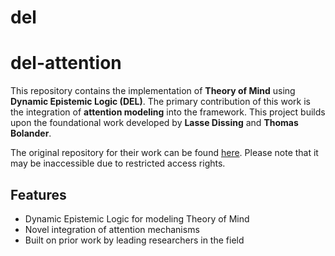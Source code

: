 # del

# del-attention

This repository contains the implementation of **Theory of Mind** using **Dynamic Epistemic Logic (DEL)**. The primary contribution of this work is the integration of **attention modeling** into the framework. This project builds upon the foundational work developed by **Lasse Dissing** and **Thomas Bolander**.

The original repository for their work can be found [here](https://lab.compute.dtu.dk/pepper/del). Please note that it may be inaccessible due to restricted access rights.

## Features
- Dynamic Epistemic Logic for modeling Theory of Mind
- Novel integration of attention mechanisms
- Built on prior work by leading researchers in the field

